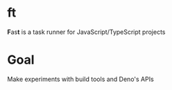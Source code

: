 # ft
**F**as**t** is a task runner for JavaScript/TypeScript projects
# Goal
Make experiments with build tools and Deno's APIs
